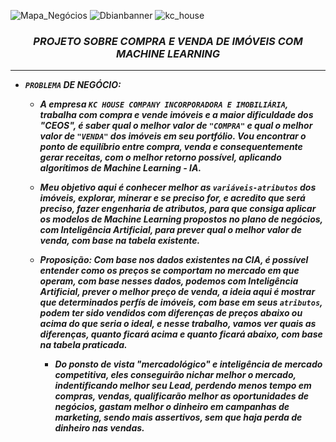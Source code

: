 ![Mapa_Negócios](https://github.com/fabian-gib-50/Projeto_Imoveis/assets/79420053/d96474db-a407-4ba0-8644-d2035e6c5f31)
![Dbianbanner](https://user-images.githubusercontent.com/79420053/190932592-b0bf814a-c7da-42e1-9d5f-b5c003263d3e.png)
![kc_house](https://user-images.githubusercontent.com/79420053/191507012-5ce20433-71dc-4241-83eb-fcf4d261c165.jpg)

  ### <center><strong> <em>PROJETO SOBRE COMPRA E VENDA DE IMÓVEIS COM MACHINE LEARNING<em> <strong></center>
---
   - `PROBLEMA` DE NEGÓCIO:

      - A empresa <em>`KC HOUSE COMPANY INCORPORADORA E IMOBILIÁRIA`<em>, trabalha com compra e vende imóveis e a maior dificuldade dos "CEOS", é saber qual o melhor valor de `"COMPRA"` e qual o melhor valor de `"VENDA"` dos imóveis em seu portfólio. Vou encontrar o ponto de equilíbrio entre compra, venda e consequentemente gerar receitas, com o melhor retorno possível, aplicando algorítimos de Machine Learning - IA.
      - Meu objetivo aqui é conhecer melhor as `variáveis-atributos` dos imóveis, explorar, minerar e se preciso for, e acredito que será preciso, fazer engenharia de atributos, para que consiga aplicar os modelos de Machine Learning propostos no plano de negócios, com Inteligência Artificial, para prever qual o melhor valor de venda, com base na tabela existente.
      - Proposição: Com base nos dados existentes na CIA, é possível entender como os preços se comportam no mercado em que operam, com base nesses dados, podemos com Inteligência Artificial, prever o melhor preço de venda, a ideia aqui é mostrar que determinados perfís de imóveis, com base em seus `atributos`, podem ter sido vendidos com diferenças de preços abaixo ou acima do que seria o ideal, e nesse trabalho, vamos ver quais as diferenças, quanto ficará acima e quanto ficará abaixo, com base na tabela praticada.
    
    
        - Do ponsto de vista "mercadológico" e inteligência de mercado competitiva, eles conseguirão nichar melhor o mercado, indentificando melhor seu Lead, perdendo menos tempo em compras, vendas, qualificarão melhor as oportunidades de negócios, gastam melhor o dinheiro em campanhas de marketing, sendo  mais assertivos, sem que haja perda de dinheiro nas vendas.
